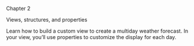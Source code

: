 Chapter 2

Views, structures, and properties

Learn how to build a custom view to create a multiday weather forecast. In your view, you’ll use properties to customize the display for each day.
